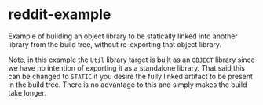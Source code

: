 # reddit-example

Example of building an object library to be statically linked into another
library from the build tree, without re-exporting that object library.

Note, in this example the `Util` library target is built as an `OBJECT` library
since we have no intention of exporting it as a standalone library. That said
this can be changed to `STATIC` if you desire the fully linked artifact to
be present in the build tree. There is no advantage to this and simply makes
the build take longer.
